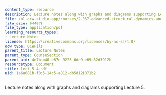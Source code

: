 ```yaml
---
content_type: resource
description: Lecture notes along with graphs and diagrams supporting Lecture 5.
file: /ol-ocw-studio-app/courses/2-067-advanced-structural-dynamics-and-acoustics-13-811-spring-2004/1a6a081bf8c514c5a812db5d121071b2_lect_5_4.pdf
file_size: 644678
file_type: application/pdf
learning_resource_types:
- Lecture Notes
license: https://creativecommons.org/licenses/by-nc-sa/4.0/
ocw_type: OCWFile
parent_title: Lecture Notes
parent_type: CourseSection
parent_uid: 4e7bbb40-e87e-9225-6de9-e69c82d3912b
resourcetype: Document
title: lect_5_4.pdf
uid: 1a6a081b-f8c5-14c5-a812-db5d121071b2
---
```

Lecture notes along with graphs and diagrams supporting Lecture 5.